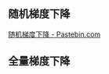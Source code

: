 ## 随机梯度下降
[随机梯度下降 - Pastebin.com](https://pastebin.com/L35dNyqP)

## 全量梯度下降

<!--stackedit_data:
eyJoaXN0b3J5IjpbNjQxMjYwODQyXX0=
-->
